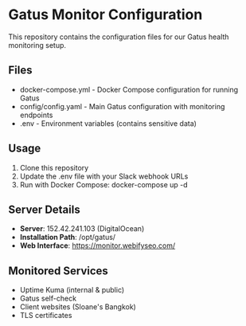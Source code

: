﻿# Gatus Monitor Configuration

This repository contains the configuration files for our Gatus health monitoring setup.

## Files

- docker-compose.yml - Docker Compose configuration for running Gatus
- config/config.yaml - Main Gatus configuration with monitoring endpoints
- .env - Environment variables (contains sensitive data)

## Usage

1. Clone this repository
2. Update the .env file with your Slack webhook URLs
3. Run with Docker Compose: docker-compose up -d

## Server Details

- **Server**: 152.42.241.103 (DigitalOcean)
- **Installation Path**: /opt/gatus/
- **Web Interface**: https://monitor.webifyseo.com/

## Monitored Services

- Uptime Kuma (internal & public)
- Gatus self-check
- Client websites (Sloane's Bangkok)
- TLS certificates
